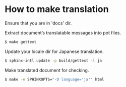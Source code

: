 # How to make translation

Ensure that you are in 'docs' dir.

Extract document’s translatable messages into pot files.

```bash
$ make gettext
```

Update your locale dir for Japanese translation.

```bash
$ sphinx-intl update -p build/gettext -l ja
```

Make translated document for checking.

```bash
$ make -e SPHINXOPTS="-D language='ja'" html
```